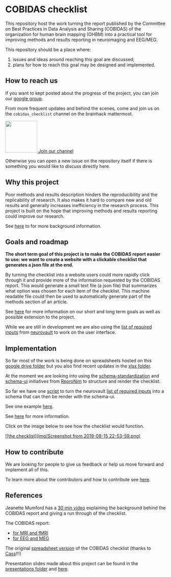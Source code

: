 # COBIDAS checklist

This repository host the work turning the report published by the Committee on Best Practices in Data Analysis and Sharing (COBIDAS) of the organization for human brain mapping (OHBM) into a practical tool for improving methods and results reporting in neuroimaging and EEG/MEG.

This repository should be a place where:
1. issues and ideas around reaching this goal are discussed;
2. plans for how to reach this goal may be designed and implemented.


## How to reach us

If you want to kept posted about the progress of the project, you can join our [google group](https://groups.google.com/d/forum/cobidas-checklist).

From more frequent updates and behind the scenes, come and join us on the `cobidas_checklist` channel on the brainhack mattermost.

<a href="https://mattermost.brainhack.org/brainhack/channels/cobidas_checklist"><img src="http://www.mattermost.org/wp-content/uploads/2016/03/logoHorizontal.png" width=100px /> Join our channel </a>

Otherwise you can open a new issue on the repository itself if there is something you would like to discuss directly here.


## Why this project

Poor methods and results description hinders the reproducibility and the replicability of research. It also makes it hard to compare new and old results and generally increases inefficiency in the research process. This project is built on the hope that improving methods and results reporting could improve our research.

See [here](./why_this_project.md) to for more background information.


## Goals and roadmap

**The short term goal of this project is to make the COBIDAS report easier to use: we want to create a website with a clickable checklist that generates a json file at the end.**

By turning the checklist into a website users could more rapidly click through it and provide more of the information requested by the COBIDAS report. This would generate a small text file (a json file) that summarizes what option was chosen for each item of the checklist. This machine readable file could then be used to automatically generate part of the methods section of an article.

See [here](./goals.md) for more information on our short and long term goals as well as possible extension to the project.

While we are still in development we are also using the [list of required inputs](./xlsx/metadata_neurovault.csv) from [neurovault](https://www.neurovault.org/) to work on the user interface.


## Implementation

So far most of the work is being done on spreadsheets hosted on this [google drive folder](https://drive.google.com/drive/folders/1wg5k-6pSB3mQm_a30abX6qb-lzTn_S-Y?usp=sharing) but you also find recent updates in the [xlsx folder](./xlsx/me).

At the moment we are looking into using the [schema-standardization](https://github.com/ReproNim/schema-standardization) and [schema-ui](https://github.com/ReproNim/schema-ui) initiatives from [ReproNim](http://www.repronim.org/) to structure and render the checklist.

So far we have one [script](./python/create_neurovault_schema.py) to turn the neurovault [list of required inputs](./xlsx/metadata_neurovault.csv) into a schema that can then be render with the schema-ui.

See one example [here](https://schema-ui.anisha.pizza/#/).

See [here](./how_to_render_the_checklist.md) for more information.

Click on the image below to see how the checklist would function.

[![the checklist](img/Screenshot from 2019-08-15 22-53-59.png)](https://drive.google.com/file/d/1zT-oxxVESq0nSUvyU3iM1gzIxAt-6XOc/view)


## How to contribute

We are looking for people to give us feedback or help us move forward and implement all of this.

To learn more about the contributors and how to contribute see [here](./contributors.md).


## References

Jeanette Mumford has a [30 min video](https://www.youtube.com/watch?v=bsM4KowO5Vc&t=175s) explaining the background behind the COBIDAS report and giving a run through of the checklist.

The COBIDAS report:
- [for MRI and fMRI](https://www.biorxiv.org/content/10.1101/054262v2)
- [for EEG and MEG](https://osf.io/a8dhx/)

The original [spreadsheet version](https://osf.io/qkb9t/) of the COBIDAS checklist (thanks to [Cass](https://github.com/cassgvp)!!!)

Presentation slides made about this project can be found in the [presentations folder](./presentations) and [here](./presentations/links.md).
